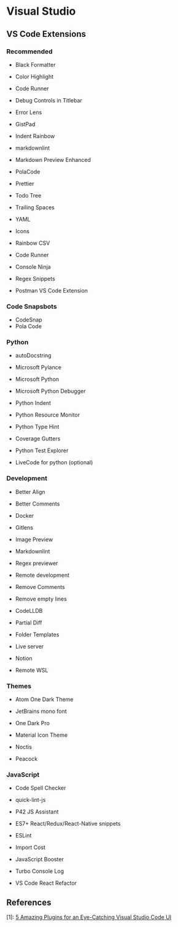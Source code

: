 # Visual Studio

## VS Code Extensions

### Recommended

- Black Formatter
- Color Highlight
- Code Runner
- Debug Controls in Titlebar
- Error Lens
- GistPad
- Indent Rainbow
- markdownlint
- Markdown Preview Enhanced
- PolaCode
- Prettier
- Todo Tree
- Trailing Spaces
- YAML

- Icons
- Rainbow CSV

- Code Runner
- Console Ninja
- Regex Snippets
- Postman VS Code Extension


### Code Snapsbots

- CodeSnap
- Pola Code


### Python

- autoDocstring

- Microsoft Pylance
- Microsoft Python
- Microsoft Python Debugger

- Python Indent
- Python Resource Monitor
- Python Type Hint

- Coverage Gutters
- Python Test Explorer

- LiveCode for python (optional)


### Development

- Better Align
- Better Comments
- Docker
- Gitlens
- Image Preview
- Markdownlint
- Regex previewer
- Remote development

- Remove Comments
- Remove empty lines

- CodeLLDB
- Partial Diff
- Folder Templates

- Live server
- Notion
- Remote WSL


### Themes

- Atom One Dark Theme
- JetBrains mono font

- One Dark Pro
- Material Icon Theme
- Noctis
- Peacock


### JavaScript

- Code Spell Checker
- quick-lint-js
- P42 JS Assistant

- ES7+ React/Redux/React-Native snippets
- ESLint
- Import Cost
- JavaScript Booster
- Turbo Console Log
- VS Code React Refactor


## References

[1]: [5 Amazing Plugins for an Eye-Catching Visual Studio Code UI](https://towardsdatascience.com/5-amazing-plugins-for-an-eye-catching-visual-studio-code-ui-ebce393a5e8c)

